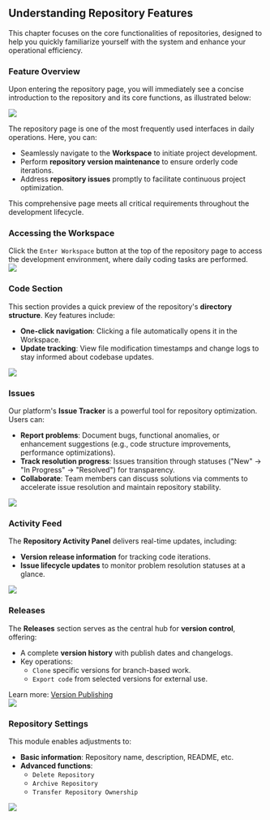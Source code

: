 ## Understanding Repository Features

This chapter focuses on the core functionalities of repositories, designed to help you quickly familiarize yourself with the system and enhance your operational efficiency.

### Feature Overview

Upon entering the repository page, you will immediately see a concise introduction to the repository and its core functions, as illustrated below:

![](/portal/rep-info.png)

The repository page is one of the most frequently used interfaces in daily operations. Here, you can:  
- Seamlessly navigate to the **Workspace** to initiate project development.  
- Perform **repository version maintenance** to ensure orderly code iterations.  
- Address **repository issues** promptly to facilitate continuous project optimization.  

This comprehensive page meets all critical requirements throughout the development lifecycle.

### Accessing the Workspace

Click the `Enter Workspace` button at the top of the repository page to access the development environment, where daily coding tasks are performed.  
![](/portal/rep-info3.png)

### Code Section

This section provides a quick preview of the repository's **directory structure**. Key features include:  
- **One-click navigation**: Clicking a file automatically opens it in the Workspace.  
- **Update tracking**: View file modification timestamps and change logs to stay informed about codebase updates.  

![](/portal/rep-info2.png)

### Issues

Our platform's **Issue Tracker** is a powerful tool for repository optimization. Users can:  
- **Report problems**: Document bugs, functional anomalies, or enhancement suggestions (e.g., code structure improvements, performance optimizations).  
- **Track resolution progress**: Issues transition through statuses ("New" → "In Progress" → "Resolved") for transparency.  
- **Collaborate**: Team members can discuss solutions via comments to accelerate issue resolution and maintain repository stability.  

![](/portal/rep-info4.png)

### Activity Feed

The **Repository Activity Panel** delivers real-time updates, including:  
- **Version release information** for tracking code iterations.  
- **Issue lifecycle updates** to monitor problem resolution statuses at a glance.  

![](/portal/rep-info5.png)

### Releases

The **Releases** section serves as the central hub for **version control**, offering:  
- A complete **version history** with publish dates and changelogs.  
- Key operations:  
  - `Clone` specific versions for branch-based work.  
  - `Export code` from selected versions for external use.  

Learn more: [Version Publishing](/portal/rep-version)  
![](/portal/rep-info6.png)

### Repository Settings

This module enables adjustments to:  
- **Basic information**: Repository name, description, README, etc.  
- **Advanced functions**:  
  - `Delete Repository`  
  - `Archive Repository`  
  - `Transfer Repository Ownership`  

![](/portal/rep-info7.png)